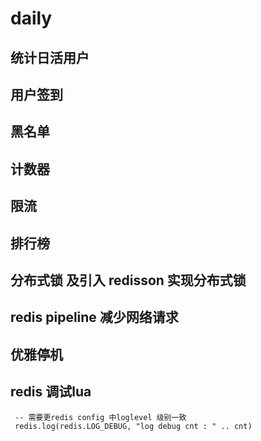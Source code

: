 # daily

## 统计日活用户

## 用户签到

## 黑名单

## 计数器

## 限流

## 排行榜

## 分布式锁 及引入 redisson 实现分布式锁

## redis pipeline 减少网络请求

## 优雅停机

## redis 调试lua
     -- 需要更redis config 中loglevel 级别一致
     redis.log(redis.LOG_DEBUG, "log debug cnt : " .. cnt)